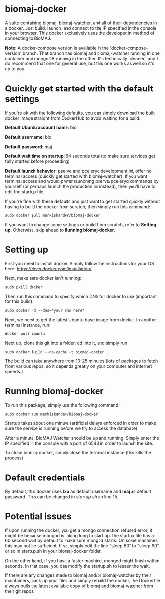 # biomaj-docker
A suite containing biomaj, biomaj-watcher, and all of their dependencies in a docker. Just build, launch, and connect to the IP specified in the console in your browser. This docker exclusively uses the developer.ini method of connecting to BioMAJ.

**Note**: A docker-compose version is available in the 'docker-compose-version' branch. That branch has biomaj and biomaj-watcher running in one container and mongoDB running in the other. It's technically 'cleaner,' and I do recommend that one for general use, but this one works as well so it's up to you.

# Quickly get started with the default settings
If you're ok with the following defaults, you can simply download the built docker image straight from DockerHub to avoid waiting for a build:

**Default Ubuntu account name**: bio

**Default username**: bio

**Default password**: maj

**Default wait time on startup**: 64 seconds total (to make sure services get fully started before proceeding)

**Default launch behavior**: pserve and pceleryd development.ini, offer no terminal access (quickly get started with biomaj-watcher). If you want terminal access and would prefer launching pserve/pceleryd commands by yourself (or perhaps launch the production.ini instead), then you'll have to edit the startup file.

If you're fine with these defaults and just want to get started quickly without having to build the docker from scratch, then simply run this command:

    sudo docker pull markiskander/biomaj-docker

If you want to change some settings or build from scratch, refer to **Setting up**. Otherwise, skip ahead to **Running biomaj-docker**.

# Setting up
First you need to install docker. Simply follow the instructions for your OS here: https://docs.docker.com/installation/

Next, make sure docker isn't running:

    sudo pkill docker

Then run this command to specify which DNS for docker to use (important for this build):

    sudo docker -d --dns=*your dns here*
    
Next, we need to get the latest Ubuntu base image from docker. In another terminal instance, run:

    docker pull ubuntu

Next up, clone this git into a folder, cd into it, and simply run 

    sudo docker build --no-cache -t biomaj-docker .

The build can take anywhere from 10-25 minutes (lots of packages to fetch from various repos, so it depends greatly on your computer and internet speeds.)

# Running biomaj-docker
To run this package, simply use the following command: 

    sudo docker run markiskander/biomaj-docker

Startup takes about one minute (artificial delays enforced in order to make sure the service is running before we try to access the database)

After a minute, BioMAJ Watcher should be up and running. Simply enter the IP specified in the console with a port of 6543 in order to launch the site.

To close biomaj-docker, simply close the terminal instance (this kills the process)

# Default credentials
By default, this docker uses **bio** as default username and **maj** as default password. This can be changed in *startup.sh* on line 15.

# Potential issues
If upon running the docker, you get a mongo connection refused error, it might be because mongod is taking long to start up. the startup file has a 60 second wait by default to make sure mongod starts. On some machines this may not be sufficient. If so, simply edit the line "sleep 60" to "sleep 90" or so in startup.sh in your biomaj-docker folder.

On the other hand, if you have a faster machine, mongod might finish within seconds. In that case, you can modify the startup.sh to lessen the wait.

If there are any changes made to biomaj and/or biomaj-watcher by their maintainers, back up your files and simply rebuild the docker; the Dockerfile always pulls the latest available copy of biomaj and biomaj-watcher from their git repos.
